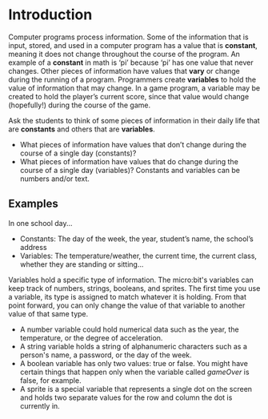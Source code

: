 # Introduction

Computer programs process information.  Some of the information that is input, stored, and used in a computer program has a value that is **constant**, meaning it does not change throughout the course of the program.  An example of a **constant** in math is ‘pi’ because ‘pi’ has one value that never changes.  Other pieces of information have values that **vary** or change during the running of a program.  Programmers create **variables** to hold the value of information that may change.  In a game program, a variable may be created to hold the player’s current score, since that value would change (hopefully!) during the course of the game.

Ask the students to think of some pieces of information in their daily life that are **constants** and others that are **variables**.

* What pieces of information have values that don’t change during the course of a single day (constants)?
* What pieces of information have values that do change during the course of a single day (variables)?
Constants and variables can be numbers and/or text.

## Examples

In one school day...

* Constants: The day of the week, the year, student’s name, the school’s address
* Variables: The temperature/weather, the current time, the current class, whether they are standing or sitting...

Variables hold a specific type of information. The micro:bit's variables can keep track of numbers, strings, booleans, and sprites. The first time you use a variable, its type is assigned to match whatever it is holding. From that point forward, you can only change the value of that variable to another value of that same type.

* A number variable could hold numerical data such as the year, the temperature, or the degree of acceleration.
* A string variable holds a string of alphanumeric characters such as a person's name, a password, or the day of the week.
* A boolean variable has only two values: true or false. You might have certain things that happen only when the variable called _gameOver_ is false, for example.
* A sprite is a special variable that represents a single dot on the screen and holds two separate values for the row and column the dot is currently in.
